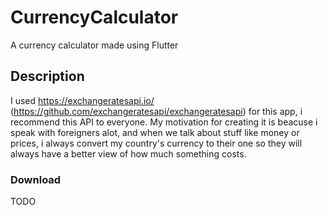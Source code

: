 # CurrencyCalculator

A currency calculator made using Flutter

## Description

I used https://exchangeratesapi.io/ (https://github.com/exchangeratesapi/exchangeratesapi) for this app, i recommend this API to everyone. My motivation for creating it is beacuse i speak with foreigners alot, and when we talk about stuff like money or prices, i always convert my country's currency to their one so they will always have a better view of how much something costs. 

### Download

TODO
